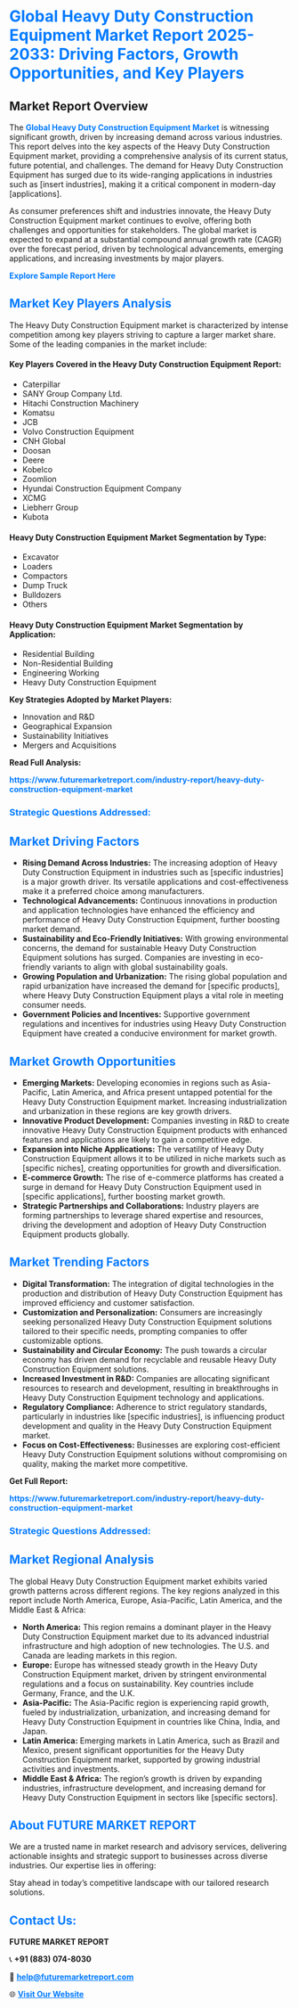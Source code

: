 <h1 style="color: #007BFF;">Global Heavy Duty Construction Equipment Market Report 2025-2033: Driving Factors, Growth Opportunities, and Key Players</h1>

<section id="overview">
<h2>Market Report Overview</h2>
<p>The <a href="https://www.futuremarketreport.com/industry-report/heavy-duty-construction-equipment-market" style="color: #007BFF; text-decoration: none;"><strong>Global Heavy Duty Construction Equipment Market</strong></a> is witnessing significant growth, driven by increasing demand across various industries. This report delves into the key aspects of the Heavy Duty Construction Equipment market, providing a comprehensive analysis of its current status, future potential, and challenges. The demand for Heavy Duty Construction Equipment has surged due to its wide-ranging applications in industries such as [insert industries], making it a critical component in modern-day [applications].</p>
<p>As consumer preferences shift and industries innovate, the Heavy Duty Construction Equipment market continues to evolve, offering both challenges and opportunities for stakeholders. The global market is expected to expand at a substantial compound annual growth rate (CAGR) over the forecast period, driven by technological advancements, emerging applications, and increasing investments by major players.</p>
</section>

<section id="overview">
<p><a href="https://www.futuremarketreport.com/request-sample/reportId=124471" style="color: #007BFF; text-decoration: none;"><strong>Explore Sample Report Here</strong></a></p>
</section>

<section id="key-players">
<h2 style="color: #007BFF;">Market Key Players Analysis</h2>
<p>The Heavy Duty Construction Equipment market is characterized by intense competition among key players striving to capture a larger market share. Some of the leading companies in the market include:</p>
<h4>Key Players Covered in the Heavy Duty Construction Equipment Report:</h4>
<ul><li>Caterpillar</li><li>SANY Group Company Ltd.</li><li>Hitachi Construction Machinery</li><li>Komatsu</li><li>JCB</li><li>Volvo Construction Equipment</li><li>CNH Global</li><li>Doosan</li><li>Deere</li><li>Kobelco</li><li>Zoomlion</li><li>Hyundai Construction Equipment Company</li><li>XCMG</li><li>Liebherr Group</li><li>Kubota</li></ul>
<h4>Heavy Duty Construction Equipment Market Segmentation by Type:</h4>
<ul><li>Excavator</li><li>Loaders</li><li>Compactors</li><li>Dump Truck</li><li>Bulldozers</li><li>Others</li></ul>

<h4>Heavy Duty Construction Equipment Market Segmentation by Application:</h4>
<ul><li>Residential Building</li><li>Non-Residential Building</li><li>Engineering Working</li><li>Heavy Duty Construction Equipment</li></ul>
<p><strong>Key Strategies Adopted by Market Players:</strong></p>
<ul>
<li>Innovation and R&D</li>
<li>Geographical Expansion</li>
<li>Sustainability Initiatives</li>
<li>Mergers and Acquisitions</li>
</ul>
</section>

<section>
<p><strong>Read Full Analysis: </strong></p><a href="https://www.futuremarketreport.com/industry-report/heavy-duty-construction-equipment-market" style="color: #007BFF; text-decoration: none;"><strong>https://www.futuremarketreport.com/industry-report/heavy-duty-construction-equipment-market</strong></a>
<h3 style="color: #007BFF;">Strategic Questions Addressed:</h3>
</section>

<section id="driving-factors">
<h2 style="color: #007BFF;">Market Driving Factors</h2>
<ul>
<li><strong>Rising Demand Across Industries:</strong> The increasing adoption of Heavy Duty Construction Equipment in industries such as [specific industries] is a major growth driver. Its versatile applications and cost-effectiveness make it a preferred choice among manufacturers.</li>
<li><strong>Technological Advancements:</strong> Continuous innovations in production and application technologies have enhanced the efficiency and performance of Heavy Duty Construction Equipment, further boosting market demand.</li>
<li><strong>Sustainability and Eco-Friendly Initiatives:</strong> With growing environmental concerns, the demand for sustainable Heavy Duty Construction Equipment solutions has surged. Companies are investing in eco-friendly variants to align with global sustainability goals.</li>
<li><strong>Growing Population and Urbanization:</strong> The rising global population and rapid urbanization have increased the demand for [specific products], where Heavy Duty Construction Equipment plays a vital role in meeting consumer needs.</li>
<li><strong>Government Policies and Incentives:</strong> Supportive government regulations and incentives for industries using Heavy Duty Construction Equipment have created a conducive environment for market growth.</li>
</ul>
</section>

<section id="growth-opportunities">
<h2 style="color: #007BFF;">Market Growth Opportunities</h2>
<ul>
<li><strong>Emerging Markets:</strong> Developing economies in regions such as Asia-Pacific, Latin America, and Africa present untapped potential for the Heavy Duty Construction Equipment market. Increasing industrialization and urbanization in these regions are key growth drivers.</li>
<li><strong>Innovative Product Development:</strong> Companies investing in R&D to create innovative Heavy Duty Construction Equipment products with enhanced features and applications are likely to gain a competitive edge.</li>
<li><strong>Expansion into Niche Applications:</strong> The versatility of Heavy Duty Construction Equipment allows it to be utilized in niche markets such as [specific niches], creating opportunities for growth and diversification.</li>
<li><strong>E-commerce Growth:</strong> The rise of e-commerce platforms has created a surge in demand for Heavy Duty Construction Equipment used in [specific applications], further boosting market growth.</li>
<li><strong>Strategic Partnerships and Collaborations:</strong> Industry players are forming partnerships to leverage shared expertise and resources, driving the development and adoption of Heavy Duty Construction Equipment products globally.</li>
</ul>
</section>

<section id="trending-factors">
<h2 style="color: #007BFF;">Market Trending Factors</h2>
<ul>
<li><strong>Digital Transformation:</strong> The integration of digital technologies in the production and distribution of Heavy Duty Construction Equipment has improved efficiency and customer satisfaction.</li>
<li><strong>Customization and Personalization:</strong> Consumers are increasingly seeking personalized Heavy Duty Construction Equipment solutions tailored to their specific needs, prompting companies to offer customizable options.</li>
<li><strong>Sustainability and Circular Economy:</strong> The push towards a circular economy has driven demand for recyclable and reusable Heavy Duty Construction Equipment solutions.</li>
<li><strong>Increased Investment in R&D:</strong> Companies are allocating significant resources to research and development, resulting in breakthroughs in Heavy Duty Construction Equipment technology and applications.</li>
<li><strong>Regulatory Compliance:</strong> Adherence to strict regulatory standards, particularly in industries like [specific industries], is influencing product development and quality in the Heavy Duty Construction Equipment market.</li>
<li><strong>Focus on Cost-Effectiveness:</strong> Businesses are exploring cost-efficient Heavy Duty Construction Equipment solutions without compromising on quality, making the market more competitive.</li>
</ul>
</section>

<section>
<p><strong>Get Full Report: </strong></p><a href="https://www.futuremarketreport.com/industry-report/heavy-duty-construction-equipment-market" style="color: #007BFF; text-decoration: none;"><strong>https://www.futuremarketreport.com/industry-report/heavy-duty-construction-equipment-market</strong></a>
<h3 style="color: #007BFF;">Strategic Questions Addressed:</h3>
</section>


<section id="regional-analysis">
<h2 style="color: #007BFF;">Market Regional Analysis</h2>
<p>The global Heavy Duty Construction Equipment market exhibits varied growth patterns across different regions. The key regions analyzed in this report include North America, Europe, Asia-Pacific, Latin America, and the Middle East & Africa:</p>
<ul>
<li><strong>North America:</strong> This region remains a dominant player in the Heavy Duty Construction Equipment market due to its advanced industrial infrastructure and high adoption of new technologies. The U.S. and Canada are leading markets in this region.</li>
<li><strong>Europe:</strong> Europe has witnessed steady growth in the Heavy Duty Construction Equipment market, driven by stringent environmental regulations and a focus on sustainability. Key countries include Germany, France, and the U.K.</li>
<li><strong>Asia-Pacific:</strong> The Asia-Pacific region is experiencing rapid growth, fueled by industrialization, urbanization, and increasing demand for Heavy Duty Construction Equipment in countries like China, India, and Japan.</li>
<li><strong>Latin America:</strong> Emerging markets in Latin America, such as Brazil and Mexico, present significant opportunities for the Heavy Duty Construction Equipment market, supported by growing industrial activities and investments.</li>
<li><strong>Middle East & Africa:</strong> The region’s growth is driven by expanding industries, infrastructure development, and increasing demand for Heavy Duty Construction Equipment in sectors like [specific sectors].</li>
</ul>
</section>

<footer>
<h2 style="color: #007BFF;">About FUTURE MARKET REPORT</h2>
<p>We are a trusted name in market research and advisory services, delivering actionable insights and strategic support to businesses across diverse industries. Our expertise lies in offering:</p>

<p>Stay ahead in today’s competitive landscape with our tailored research solutions.</p>

<h2 style="color: #007BFF;">Contact Us:</h2>
<p><strong>FUTURE MARKET REPORT</strong></p>
<p>📞 <strong>+91 (883) 074-8030</strong></p>
<p>📧 <strong><a href="mailto:help@futuremarketreport.com" style="color: #007BFF;">help@futuremarketreport.com</a></strong></p>
<p>🌐 <strong><a href="https://www.futuremarketreport.com/" style="color: #007BFF;">Visit Our Website</a></strong></p>
</footer>